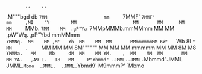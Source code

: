            ,,    ,,                                                                   
 .M"""bgd  db  `7MM                     mm     `7MMF'  `7MMF'                   mm    
,MI    "Y        MM                     MM       MM      MM                     MM    
`MMb.    `7MM    MM  .gP"Ya `7MMpMMMb.mmMMmm     MM      MM  ,pW"Wq.  ,pP"Ybd mmMMmm  
  `YMMNq.  MM    MM ,M'   Yb  MM    MM  MM       MMmmmmmmMM 6W'   `Wb 8I   `"   MM    
.     `MM  MM    MM 8M""""""  MM    MM  MM mmmmm MM      MM 8M     M8 `YMMMa.   MM    
Mb     dM  MM    MM YM.    ,  MM    MM  MM       MM      MM YA.   ,A9 L.   I8   MM    
P"Ybmmd" .JMML..JMML.`Mbmmd'.JMML  JMML.`Mbmo  .JMML.  .JMML.`Ybmd9'  M9mmmP'   `Mbmo 

